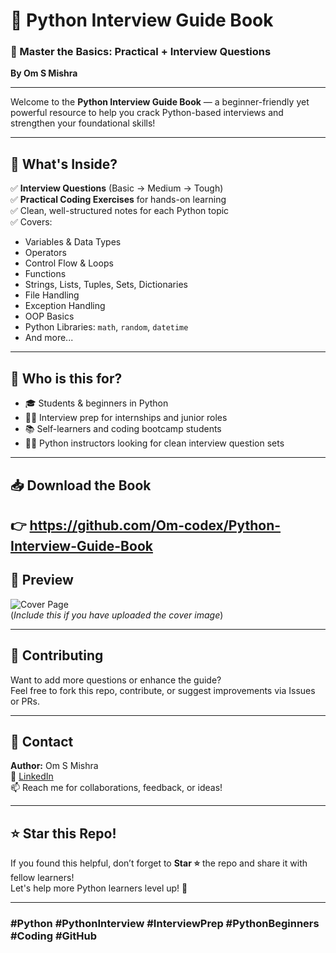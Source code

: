 # 🐍 Python Interview Guide Book

### 📘 Master the Basics: Practical + Interview Questions  
**By Om S Mishra**

---

Welcome to the **Python Interview Guide Book** — a beginner-friendly yet powerful resource to help you crack Python-based interviews and strengthen your foundational skills!

---

## 🚀 What's Inside?

✅ **Interview Questions** (Basic → Medium → Tough)  
✅ **Practical Coding Exercises** for hands-on learning  
✅ Clean, well-structured notes for each Python topic  
✅ Covers:  
- Variables & Data Types  
- Operators  
- Control Flow & Loops  
- Functions  
- Strings, Lists, Tuples, Sets, Dictionaries  
- File Handling  
- Exception Handling  
- OOP Basics  
- Python Libraries: `math`, `random`, `datetime`  
- And more...

---

## 🧠 Who is this for?

- 🎓 Students & beginners in Python  
- 🧑‍💻 Interview prep for internships and junior roles  
- 📚 Self-learners and coding bootcamp students  
- 👨‍🏫 Python instructors looking for clean interview question sets

---

## 📥 Download the Book

👉 https://github.com/Om-codex/Python-Interview-Guide-Book
---

## 📸 Preview

![Cover Page](./cover_dark.png)  
(*Include this if you have uploaded the cover image*)

---

## 🤝 Contributing

Want to add more questions or enhance the guide?  
Feel free to fork this repo, contribute, or suggest improvements via Issues or PRs.

---

## 📧 Contact

**Author:** Om S Mishra  
🔗 [LinkedIn](https://www.linkedin.com/in/your-profile)  
📫 Reach me for collaborations, feedback, or ideas!

---

## ⭐️ Star this Repo!

If you found this helpful, don’t forget to **Star ⭐️** the repo and share it with fellow learners!  
Let's help more Python learners level up! 💪

---

### #Python #PythonInterview #InterviewPrep #PythonBeginners #Coding #GitHub
